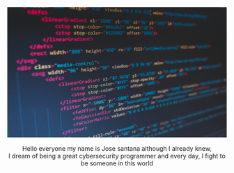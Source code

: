 <div align = "center">
  <img src = "imagen.jpg" width = 850 height = 300/>
  <p>Hello everyone my name is Jose santana although I already knew,<br>
      I dream of being a great cybersecurity programmer and every day,
      I fight to be someone in this world</p>
</div>
<div align = "center">
</div>
